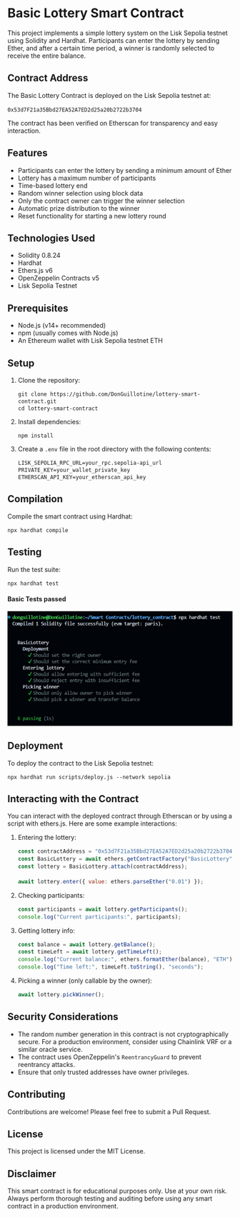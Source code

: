 # Basic Lottery Smart Contract

This project implements a simple lottery system on the Lisk Sepolia testnet using Solidity and Hardhat. Participants can enter the lottery by sending Ether, and after a certain time period, a winner is randomly selected to receive the entire balance.

## Contract Address

The Basic Lottery Contract is deployed on the Lisk Sepolia testnet at:

`0x53d7F21a35Bbd27EA52A7ED2d25a20b2722b3704`

The contract has been verified on Etherscan for transparency and easy interaction.

## Features

- Participants can enter the lottery by sending a minimum amount of Ether
- Lottery has a maximum number of participants
- Time-based lottery end
- Random winner selection using block data
- Only the contract owner can trigger the winner selection
- Automatic prize distribution to the winner
- Reset functionality for starting a new lottery round

## Technologies Used

- Solidity 0.8.24
- Hardhat
- Ethers.js v6
- OpenZeppelin Contracts v5
- Lisk Sepolia Testnet

## Prerequisites

- Node.js (v14+ recommended)
- npm (usually comes with Node.js)
- An Ethereum wallet with Lisk Sepolia testnet ETH

## Setup

1. Clone the repository:
   ```
   git clone https://github.com/DonGuillotine/lottery-smart-contract.git
   cd lottery-smart-contract
   ```

2. Install dependencies:
   ```
   npm install
   ```

3. Create a `.env` file in the root directory with the following contents:
   ```
   LISK_SEPOLIA_RPC_URL=your_rpc.sepolia-api_url
   PRIVATE_KEY=your_wallet_private_key
   ETHERSCAN_API_KEY=your_etherscan_api_key
   ```

## Compilation

Compile the smart contract using Hardhat:

```
npx hardhat compile
```

## Testing

Run the test suite:

```
npx hardhat test
```

#### Basic Tests passed

![alt text](image.png)

## Deployment

To deploy the contract to the Lisk Sepolia testnet:

```
npx hardhat run scripts/deploy.js --network sepolia
```

## Interacting with the Contract

You can interact with the deployed contract through Etherscan or by using a script with ethers.js. Here are some example interactions:

1. Entering the lottery:
   ```javascript
   const contractAddress = "0x53d7F21a35Bbd27EA52A7ED2d25a20b2722b3704";
   const BasicLottery = await ethers.getContractFactory("BasicLottery");
   const lottery = BasicLottery.attach(contractAddress);

   await lottery.enter({ value: ethers.parseEther("0.01") });
   ```

2. Checking participants:
   ```javascript
   const participants = await lottery.getParticipants();
   console.log("Current participants:", participants);
   ```

3. Getting lottery info:
   ```javascript
   const balance = await lottery.getBalance();
   const timeLeft = await lottery.getTimeLeft();
   console.log("Current balance:", ethers.formatEther(balance), "ETH");
   console.log("Time left:", timeLeft.toString(), "seconds");
   ```

4. Picking a winner (only callable by the owner):
   ```javascript
   await lottery.pickWinner();
   ```

## Security Considerations

- The random number generation in this contract is not cryptographically secure. For a production environment, consider using Chainlink VRF or a similar oracle service.
- The contract uses OpenZeppelin's `ReentrancyGuard` to prevent reentrancy attacks.
- Ensure that only trusted addresses have owner privileges.

## Contributing

Contributions are welcome! Please feel free to submit a Pull Request.

## License

This project is licensed under the MIT License.

## Disclaimer

This smart contract is for educational purposes only. Use at your own risk. Always perform thorough testing and auditing before using any smart contract in a production environment.
